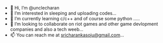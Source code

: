 - 👋 Hi, I’m @unclecharan
- 👀 I’m interested in sleeping and uploading codes...
- 🌱 I’m currently learning c/c++ and of course some python .....
- 💞️ I’m looking to collaborate on riot games and other game devlopment companies and also a tech weeb...
- 📫 You can reach me at sricharankasoju@gmail.com...

<!---
unclecharan/unclecharan is a ✨ special ✨ repository because its `README.md` (this file) appears on your GitHub profile.
You can click the Preview link to take a look at your changes.
--->
